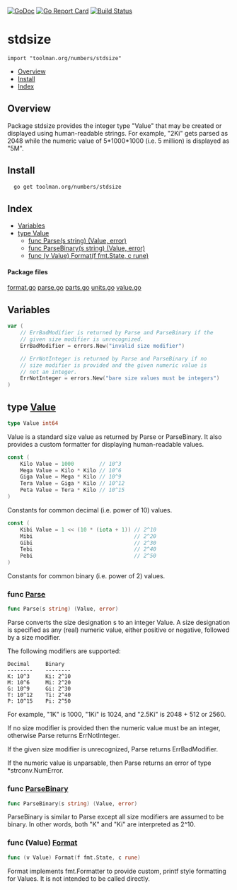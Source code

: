 
[![GoDoc](https://godoc.org/toolman.org/numbers/stdsize?status.svg)](https://godoc.org/toolman.org/numbers/stdsize) [![Go Report Card](https://goreportcard.com/badge/toolman.org/numbers/stdsize)](https://goreportcard.com/report/toolman.org/numbers/stdsize) [![Build Status](https://travis-ci.org/toolmanorg/numbers-stdsize.svg?branch=master)](https://travis-ci.org/toolmanorg/numbers-stdsize)

# stdsize
`import "toolman.org/numbers/stdsize"`

* [Overview](#pkg-overview)
* [Install](#pkg-install)
* [Index](#pkg-index)

## <a name="pkg-overview">Overview</a>
Package stdsize provides the integer type "Value" that may be created
or displayed using human-readable strings.  For example, "2Ki" gets
parsed as 2048 while the numeric value of 5\*1000\*1000 (i.e. 5 million)
is displayed as "5M".

## <a name="pkg-install">Install</a>

``` sh
  go get toolman.org/numbers/stdsize
```

## <a name="pkg-index">Index</a>
* [Variables](#pkg-variables)
* [type Value](#Value)
  * [func Parse(s string) (Value, error)](#Parse)
  * [func ParseBinary(s string) (Value, error)](#ParseBinary)
  * [func (v Value) Format(f fmt.State, c rune)](#Value.Format)


#### <a name="pkg-files">Package files</a>
[format.go](/src/toolman.org/numbers/stdsize/format.go) [parse.go](/src/toolman.org/numbers/stdsize/parse.go) [parts.go](/src/toolman.org/numbers/stdsize/parts.go) [units.go](/src/toolman.org/numbers/stdsize/units.go) [value.go](/src/toolman.org/numbers/stdsize/value.go) 


## <a name="pkg-variables">Variables</a>
``` go
var (
    // ErrBadModifier is returned by Parse and ParseBinary if the
    // given size modifier is unrecognized.
    ErrBadModifier = errors.New("invalid size modifier")

    // ErrNotInteger is returned by Parse and ParseBinary if no
    // size modifier is provided and the given numeric value is
    // not an integer.
    ErrNotInteger = errors.New("bare size values must be integers")
)
```

## <a name="Value">type</a> [Value](/src/target/value.go?s=1156:1172#L16)
``` go
type Value int64
```
Value is a standard size value as returned by Parse or ParseBinary. It also
provides a custom formatter for displaying human-readable values.


``` go
const (
    Kilo Value = 1000        // 10^3
    Mega Value = Kilo * Kilo // 10^6
    Giga Value = Mega * Kilo // 10^9
    Tera Value = Giga * Kilo // 10^12
    Peta Value = Tera * Kilo // 10^15
)
```
Constants for common decimal (i.e. power of 10) values.


``` go
const (
    Kibi Value = 1 << (10 * (iota + 1)) // 2^10
    Mibi                                // 2^20
    Gibi                                // 2^30
    Tebi                                // 2^40
    Pebi                                // 2^50
)
```
Constants for common binary (i.e. power of 2) values.

### <a name="Parse">func</a> [Parse](/src/target/parse.go?s=1531:1566#L31)
``` go
func Parse(s string) (Value, error)
```
Parse converts the size designation s to an integer Value. A size
designation is specified as any (real) numeric value, either positive
or negative, followed by a size modifier.

The following modifiers are supported:


	Decimal     Binary
	--------    --------
	K: 10^3     Ki: 2^10
	M: 10^6     Mi: 2^20
	G: 10^9     Gi: 2^30
	T: 10^12    Ti: 2^40
	P: 10^15    Pi: 2^50

For example, "1K" is 1000, "1Ki" is 1024, and "2.5Ki" is 2048 + 512 or 2560.

If no size modifier is provided then the numeric value must be an integer,
otherwise Parse returns ErrNotInteger.

If the given size modifier is unrecognized, Parse returns ErrBadModifier.

If the numeric value is unparsable, then Parse returns an error of type
*strconv.NumError.


### <a name="ParseBinary">func</a> [ParseBinary](/src/target/parse.go?s=1745:1786#L37)
``` go
func ParseBinary(s string) (Value, error)
```
ParseBinary is similar to Parse except all size modifiers are assumed to be
binary. In other words, both "K" and "Ki" are interpreted as 2^10.


### <a name="Value.Format">func</a> (Value) [Format](/src/target/format.go?s=907:949#L16)
``` go
func (v Value) Format(f fmt.State, c rune)
```
Format implements fmt.Formatter to provide custom, printf style formatting
for Values. It is not intended to be called directly.


